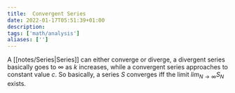 ```yaml
---
title:  Convergent Series
date: 2022-01-17T05:51:39+01:00
description: 
tags: ['math/analysis']
aliases: ['']
---
```

A [[notes/Series|Series]] can either converge or diverge, a divergent series basically goes to $\infty$ as $k$ increases, while a convergent series approaches to constant value $c$. So basically, a series $S$ converges iff the limit $lim_{N\to\infty}S_N$ exists.